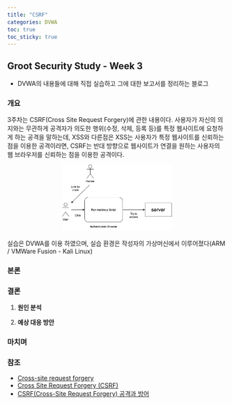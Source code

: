 ```yaml
---
title: "CSRF"
categories: DVWA
toc: true  
toc_sticky: true 
---
```


## Groot Security Study - Week 3
 - DVWA의 내용들에 대해 직접 실습하고 그에 대한 보고서를 정리하는 블로그

### 개요
  3주차는 CSRF(Cross Site Request Forgery)에 관한 내용이다. 사용자가 자신의 의지와는 무관하게 공격자가 의도한 행위(수정, 삭제, 등록 등)를 특정 웹사이트에 요청하게 하는 공격을 말하는데, XSS와 다른점은 XSS는 사용자가 특정 웹사이트를 신뢰하는 점을 이용한 공격이라면, CSRF는 반대 방향으로 웹사이트가 연결을 원하는 사용자의 웹 브라우저를 신뢰하는 점을 이용한 공격이다.<br/>
  <center><img src="/assets/230629/CSRF_Diagram.png" width="50%" height="50%" alt="CSRF_Diagram"></center><br/>
  실습은 DVWA를 이용 하였으며, 실습 환경은 작성자의 가상머신에서 이루어졌다(ARM / VMWare Fusion - Kali Linux)<br/>

### 본론


### 결론
  1. **원인 분석**

  2. **예상 대응 방안**

### 마치며


### 참조
  * [Cross-site request forgery](https://en.wikipedia.org/wiki/Cross-site_request_forgery)
  * [Cross Site Request Forgery (CSRF)](https://owasp.org/www-community/attacks/csrf)
  * [CSRF(Cross-Site Request Forgery) 공격과 방어](https://junhyunny.github.io/information/security/spring-boot/spring-security/cross-site-reqeust-forgery/)